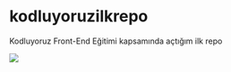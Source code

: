 # kodluyoruzilkrepo
Kodluyoruz Front-End Eğitimi kapsamında açtığım ilk repo


![](https://kodluyoruz.org/wp-content/uploads/2022/05/kodluyoruz_yatay_slogan-480x56.png)


